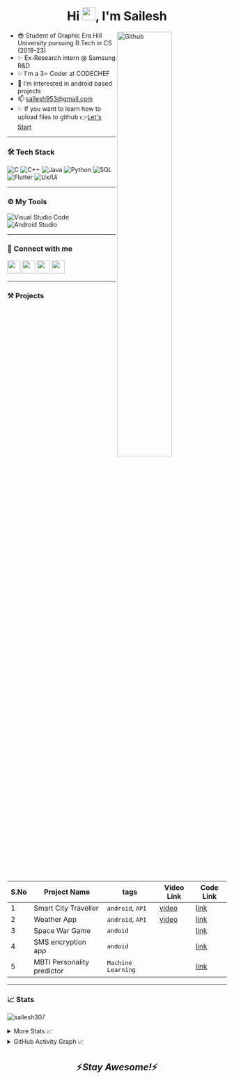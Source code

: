<h1 align="center">Hi <img src="https://raw.githubusercontent.com/MartinHeinz/MartinHeinz/master/wave.gif" width="30px">, I'm Sailesh</h1>


<img width="50%" align="right" alt="Github" src="https://raw.githubusercontent.com/onimur/.github/master/.resources/git-header.svg" />


- 😎 Student of Graphic Era Hill University pursuing B.Tech in CS (2019-23)
- ✨ Ex-Research intern @ Samsung R&D
- ✨ I'm a 3⭐ Coder at CODECHEF
- 👀 I’m interested in android based projects
- 📫 sailesh953@gmail.com
- ✨ If you want to learn how to upload files to github 👉[Let's Start](https://github.com/sailesh307/GitHubTutorial)


---

<!-- TECH STACK -->

### 🛠 Tech Stack 

<p>
  <img alt="C" src="https://img.shields.io/badge/-C-05122A?style=flat&amp;logo=C&amp;logoColor=A8B9CC" style="max-width:100%;">
  <img alt="C++" src="https://img.shields.io/badge/-C++-05122A?style=flat&amp;logo=C%2B%2B&amp;logoColor=00599C" style="max-width:100%;">
  <img alt="Java" src="https://img.shields.io/badge/-Java-05122A?style=flat&amp;logo=Java&amp;logoColor=FFA518" style="max-width:100%;">
  <img alt="Python" src="https://img.shields.io/badge/-Python-05122A?style=flat&amp;logo=python" style="max-width:100%;">
  <img alt="SQL" src="https://img.shields.io/badge/-Sql-05122A?style=flat&amp;logo=Oracle" style="max-width:100%;">
</br>
  <!-- <img alt="HTML" src="https://img.shields.io/badge/-HTML-05122A?style=flat&amp;logo=HTML5" style="max-width:100%;">
  <img alt="CSS" src="https://img.shields.io/badge/-CSS-05122A?style=flat&amp;logo=CSS3&amp;logoColor=1572B6" style="max-width:100%;"> -->
  <img alt="Flutter" src="https://img.shields.io/badge/-Flutter-05122A?style=flat&amp;logo=Flutter" style="max-width:100%;">
  <!-- <img alt="Git" src="https://img.shields.io/badge/-Git-05122A?style=flat&amp;logo=git" style="max-width:100%;">
  <img alt="GitHub" src="https://img.shields.io/badge/-GitHub-05122A?style=flat&amp;logo=github" style="max-width:100%;"> -->
  <img alt="Ux/Ui" src="https://img.shields.io/badge/-UX/Ui-05122A?style=flat&amp;logo=AdobeXd" style="max-width:100%;">
</p>

---

### ⚙️ My Tools 

<p>
  <img alt="Visual Studio Code" src="https://img.shields.io/badge/-Visual%20Studio%20Code-05122A?style=flat&amp;logo=visual-studio-code&amp;logoColor=007ACC">
  <img alt="Android Studio" src="https://img.shields.io/badge/Android%20Studio-05122A.svg?&amp;logo=android-studio">
</p>

---

<!-- Connect with Me -->
### 🤝 Connect with me 

   <a href="https://www.linkedin.com/in/sailesh307/"><img src="https://user-images.githubusercontent.com/57597700/115221409-434f5080-a127-11eb-8605-0de27d8ee0e7.png" width=30></a>
   <a href="https://www.instagram.com/sailesh307/"><img src="https://user-images.githubusercontent.com/57597700/115221558-6ed23b00-a127-11eb-90cf-c330432b48e3.png" width=30></a>
   <a href="https://github.com/sailesh307"><img src="https://user-images.githubusercontent.com/57597700/115221750-9e814300-a127-11eb-87ad-9829817b7a36.png" width=30></a>
   <a href="mailto: sailesh953@gmail.com"><img src="https://user-images.githubusercontent.com/57597700/115959649-e559a900-a52a-11eb-9cf5-3659573b814b.png" width=30></a>

---

### ⚒️ Projects

| S.No | Project Name | tags | Video Link |Code Link |
| ---  | ------------ | ---- | --- |--- |
| 1    | Smart City Traveller | `android`, `API` | [video](https://youtu.be/a3OAVr1kiqc) |[link](https://github.com/sailesh307/Smart-City-Traveller)
| 2    | Weather App          | `android`, `API` | [video](https://youtu.be/alD0hfXQEm4) |[link](https://github.com/sailesh307/Weather-App)
| 3    | Space War Game       | `andoid` ||[link](https://github.com/sailesh307/space-war-game)
| 4    | SMS encryption app   | `andoid` ||[link](https://github.com/sailesh307/sms-encryption-app)
| 5    | MBTI Personality predictor | `Machine Learning` ||[link](https://github.com/sailesh307/Personality-Prediction-Using-MBTI)



<!-- Stats -->

---
### 📈 Stats

<p align="left"> <img src="https://komarev.com/ghpvc/?username=sailesh307&label=Profile%20views&color=0e75b6&style=flat" alt="sailesh307" /> </p>

<details>
  <summary>More Stats 📈</summary>
  <p align="left">
  <img width="49%" src = "https://github-readme-streak-stats.herokuapp.com/?user=sailesh307&theme=default&align=center" alt = "Streeks">
  <img width="49%" src = "https://github-readme-stats.vercel.app/api?username=sailesh307&show_icons=true" alt = "Sailesh Kumar's GitHub stats">
    
  </p>
<p align="center">
  <img src="https://github-readme-stats.vercel.app/api/top-langs?username=sailesh307&hide=jupyter notebook&show_icons=true&locale=en&layout=compact" alt="sailesh307" />
</p>
</details>


<!-- Activity Graph -->

<details>
  <summary>GitHub Activity Graph 📈</summary>
<p>
     
  ![Sailesh's github activity graph](https://activity-graph.herokuapp.com/graph?username=sailesh307&theme=default)
     
</p>
</details>

<h2 align='center'>⚡️<i>Stay Awesome!</i>⚡️</h2>

<!---
sailesh307/sailesh307 is a ✨ special ✨ repository because its `README.md` (this file) appears on your GitHub profile.
You can click the Preview link to take a look at your changes.
--->
